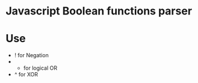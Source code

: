 Javascript Boolean functions parser
================

Use
=====
- ! for Negation
- + for logical OR
- ^ for XOR 
